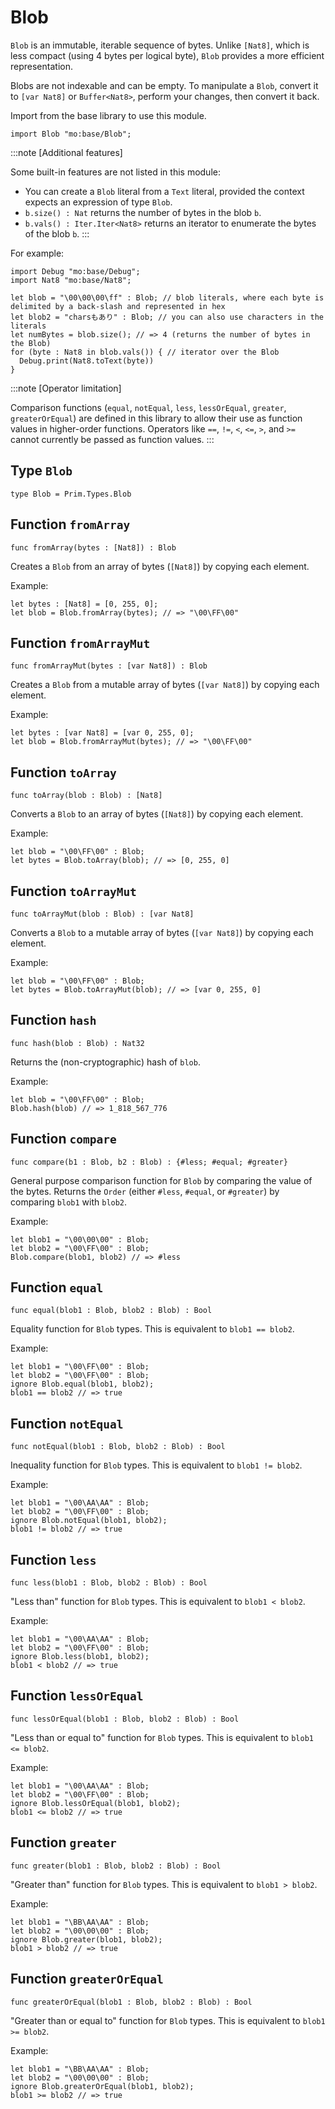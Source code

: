 # Blob
`Blob` is an immutable, iterable sequence of bytes. Unlike `[Nat8]`, which is less compact (using 4 bytes per logical byte), `Blob` provides a more efficient representation.

Blobs are not indexable and can be empty. To manipulate a `Blob`, convert it to `[var Nat8]` or `Buffer<Nat8>`, perform your changes, then convert it back.

Import from the base library to use this module.

```motoko name=import
import Blob "mo:base/Blob";
```

:::note [Additional features]

Some built-in features are not listed in this module:

- You can create a `Blob` literal from a `Text` literal, provided the context expects an expression of type `Blob`.
- `b.size() : Nat` returns the number of bytes in the blob `b`.
- `b.vals() : Iter.Iter<Nat8>` returns an iterator to enumerate the bytes of the blob `b`.
:::

For example:

```motoko include=import
import Debug "mo:base/Debug";
import Nat8 "mo:base/Nat8";

let blob = "\00\00\00\ff" : Blob; // blob literals, where each byte is delimited by a back-slash and represented in hex
let blob2 = "charsもあり" : Blob; // you can also use characters in the literals
let numBytes = blob.size(); // => 4 (returns the number of bytes in the Blob)
for (byte : Nat8 in blob.vals()) { // iterator over the Blob
  Debug.print(Nat8.toText(byte))
}
```
:::note [Operator limitation]

Comparison functions (`equal`, `notEqual`, `less`, `lessOrEqual`, `greater`, `greaterOrEqual`) are defined in this library to allow their use as function values in higher-order functions.
Operators like `==`, `!=`, `<`, `<=`, `>`, and `>=` cannot currently be passed as function values.
:::

## Type `Blob`
``` motoko no-repl
type Blob = Prim.Types.Blob
```


## Function `fromArray`
``` motoko no-repl
func fromArray(bytes : [Nat8]) : Blob
```

 Creates a `Blob` from an array of bytes (`[Nat8]`) by copying each element.

 Example:
 ```motoko include=import
 let bytes : [Nat8] = [0, 255, 0];
 let blob = Blob.fromArray(bytes); // => "\00\FF\00"
 ```

## Function `fromArrayMut`
``` motoko no-repl
func fromArrayMut(bytes : [var Nat8]) : Blob
```

 Creates a `Blob` from a mutable array of bytes (`[var Nat8]`) by copying each element.

 Example:
 ```motoko include=import
 let bytes : [var Nat8] = [var 0, 255, 0];
 let blob = Blob.fromArrayMut(bytes); // => "\00\FF\00"
 ```

## Function `toArray`
``` motoko no-repl
func toArray(blob : Blob) : [Nat8]
```

 Converts a `Blob` to an array of bytes (`[Nat8]`) by copying each element.

 Example:
 ```motoko include=import
 let blob = "\00\FF\00" : Blob;
 let bytes = Blob.toArray(blob); // => [0, 255, 0]
 ```

## Function `toArrayMut`
``` motoko no-repl
func toArrayMut(blob : Blob) : [var Nat8]
```

 Converts a `Blob` to a mutable array of bytes (`[var Nat8]`) by copying each element.

 Example:
 ```motoko include=import
 let blob = "\00\FF\00" : Blob;
 let bytes = Blob.toArrayMut(blob); // => [var 0, 255, 0]
 ```

## Function `hash`
``` motoko no-repl
func hash(blob : Blob) : Nat32
```

 Returns the (non-cryptographic) hash of `blob`.

 Example:
 ```motoko include=import
 let blob = "\00\FF\00" : Blob;
 Blob.hash(blob) // => 1_818_567_776
 ```

## Function `compare`
``` motoko no-repl
func compare(b1 : Blob, b2 : Blob) : {#less; #equal; #greater}
```

 General purpose comparison function for `Blob` by comparing the value of
 the bytes. Returns the `Order` (either `#less`, `#equal`, or `#greater`)
 by comparing `blob1` with `blob2`.

 Example:
 ```motoko include=import
 let blob1 = "\00\00\00" : Blob;
 let blob2 = "\00\FF\00" : Blob;
 Blob.compare(blob1, blob2) // => #less
 ```

## Function `equal`
``` motoko no-repl
func equal(blob1 : Blob, blob2 : Blob) : Bool
```

 Equality function for `Blob` types.
 This is equivalent to `blob1 == blob2`.

 Example:
 ```motoko include=import
 let blob1 = "\00\FF\00" : Blob;
 let blob2 = "\00\FF\00" : Blob;
 ignore Blob.equal(blob1, blob2);
 blob1 == blob2 // => true
 ```


## Function `notEqual`
``` motoko no-repl
func notEqual(blob1 : Blob, blob2 : Blob) : Bool
```

 Inequality function for `Blob` types.
 This is equivalent to `blob1 != blob2`.

 Example:
 ```motoko include=import
 let blob1 = "\00\AA\AA" : Blob;
 let blob2 = "\00\FF\00" : Blob;
 ignore Blob.notEqual(blob1, blob2);
 blob1 != blob2 // => true
 ```

## Function `less`
``` motoko no-repl
func less(blob1 : Blob, blob2 : Blob) : Bool
```

 "Less than" function for `Blob` types.
 This is equivalent to `blob1 < blob2`.

 Example:
 ```motoko include=import
 let blob1 = "\00\AA\AA" : Blob;
 let blob2 = "\00\FF\00" : Blob;
 ignore Blob.less(blob1, blob2);
 blob1 < blob2 // => true
 ```

## Function `lessOrEqual`
``` motoko no-repl
func lessOrEqual(blob1 : Blob, blob2 : Blob) : Bool
```

 "Less than or equal to" function for `Blob` types.
 This is equivalent to `blob1 <= blob2`.

 Example:
 ```motoko include=import
 let blob1 = "\00\AA\AA" : Blob;
 let blob2 = "\00\FF\00" : Blob;
 ignore Blob.lessOrEqual(blob1, blob2);
 blob1 <= blob2 // => true
 ```

## Function `greater`
``` motoko no-repl
func greater(blob1 : Blob, blob2 : Blob) : Bool
```

 "Greater than" function for `Blob` types.
 This is equivalent to `blob1 > blob2`.

 Example:
 ```motoko include=import
 let blob1 = "\BB\AA\AA" : Blob;
 let blob2 = "\00\00\00" : Blob;
 ignore Blob.greater(blob1, blob2);
 blob1 > blob2 // => true
 ```

## Function `greaterOrEqual`
``` motoko no-repl
func greaterOrEqual(blob1 : Blob, blob2 : Blob) : Bool
```

 "Greater than or equal to" function for `Blob` types.
 This is equivalent to `blob1 >= blob2`.

 Example:
 ```motoko include=import
 let blob1 = "\BB\AA\AA" : Blob;
 let blob2 = "\00\00\00" : Blob;
 ignore Blob.greaterOrEqual(blob1, blob2);
 blob1 >= blob2 // => true
 ```
